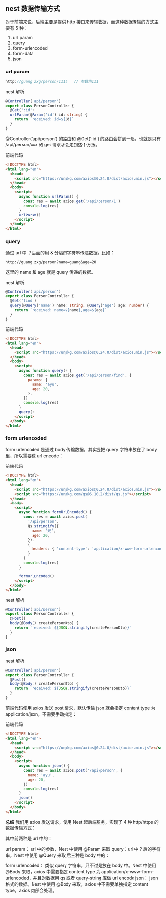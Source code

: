 ## nest 数据传输方式

对于前端来说，后端主要是提供 http 接口来传输数据，而这种数据传输的方式主要有 5 种：

1. url param
2. query
3. form-urlencoded
4. form-data
5. json

### url param

```javascript
http://guang.zxg/person/1111   // 参数为111
```

nest 解析

```typescript
@Controller('api/person')
export class PersonController {
  @Get(':id')
  urlParam(@Param('id') id: string) {
    return `received: id=${id}`
  }
}
```

@Controller('api/person') 的路由和 @Get(':id') 的路由会拼到一起，也就是只有 /api/person/xxx 的 get 请求才会走到这个方法。

前端代码

```html
<!DOCTYPE html>
<html lang="en">
  <head>
    <script src="https://unpkg.com/axios@0.24.0/dist/axios.min.js"></script>
  </head>
  <body>
    <script>
      async function urlParam() {
        const res = await axios.get('/api/person/1')
        console.log(res)
      }
      urlParam()
    </script>
  </body>
</html>
```

### query

通过 url 中 ？后面的用 & 分隔的字符串传递数据。比如：

```
http://guang.zxg/person?name=guang&age=20
```

这里的 name 和 age 就是 query 传递的数据。

nest 解析

```typescript
@Controller('api/person')
export class PersonController {
  @Get('find')
  query(@Query('name') name: string, @Query('age') age: number) {
    return `received: name=${name},age=${age}`
  }
}
```

前端代码

```html
<!DOCTYPE html>
<html lang="en">
  <head>
    <script src="https://unpkg.com/axios@0.24.0/dist/axios.min.js"></script>
  </head>
  <body>
    <script>
      async function query() {
        const res = await axios.get('/api/person/find', {
          params: {
            name: 'ayu',
            age: 20,
          },
        })
        console.log(res)
      }
      query()
    </script>
  </body>
</html>
```

### form urlencoded

form urlencoded 是通过 body 传输数据，其实是把 query 字符串放在了 body 里，所以需要做 url encode：

前端代码

```html
<!DOCTYPE html>
<html lang="en">
  <head>
    <script src="https://unpkg.com/axios@0.24.0/dist/axios.min.js"></script>
    <script src="https://unpkg.com/qs@6.10.2/dist/qs.js"></script>
  </head>
  <body>
    <script>
      async function formUrlEncoded() {
        const res = await axios.post(
          '/api/person',
          Qs.stringify({
            name: '光',
            age: 20,
          }),
          {
            headers: { 'content-type': 'application/x-www-form-urlencoded' },
          }
        )
        console.log(res)
      }

      formUrlEncoded()
    </script>
  </body>
</html>
```

nest 解析

```typescript
@Controller('api/person')
export class PersonController {
  @Post()
  body(@Body() createPersonDto) {
    return `received: ${JSON.stringify(createPersonDto)}`
  }
}
```

### json

nest 解析

```typescript
@Controller('api/person')
export class PersonController {
  @Post()
  body(@Body() createPersonDto) {
    return `received: ${JSON.stringify(createPersonDto)}`
  }
}
```

前端代码使用 axios 发送 post 请求，默认传输 json 就会指定 content type 为 application/json，不需要手动指定：

前端代码

```html
<!DOCTYPE html>
<html lang="en">
  <head>
    <script src="https://unpkg.com/axios@0.24.0/dist/axios.min.js"></script>
  </head>
  <body>
    <script>
      async function json() {
        const res = await axios.post('/api/person', {
          name: 'ayu',
          age: 20,
        })
        console.log(res)
      }
      json()
    </script>
  </body>
</html>
```

**总结**
我们用 axios 发送请求，使用 Nest 起后端服务，实现了 4 种 http/https 的数据传输方式：

其中前两种是 url 中的：

url param： url 中的参数，Nest 中使用 @Param 来取
query：url 中 ? 后的字符串，Nest 中使用 @Query 来取
后三种是 body 中的：

form urlencoded： 类似 query 字符串，只不过是放在 body 中。Nest 中使用 @Body 来取，axios 中需要指定 content type 为 application/x-www-form-urlencoded，并且对数据用 qs 或者 query-string 库做 url encode
json： json 格式的数据。Nest 中使用 @Body 来取，axios 中不需要单独指定 content type，axios 内部会处理。

